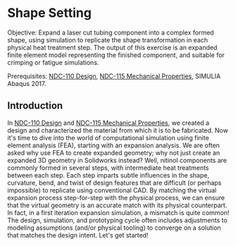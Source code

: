 # Shape Setting

Objective: Expand a laser cut tubing component into a complex formed shape, using simulation to replicate the shape transformation in each physical heat treatment step. The output of this exercise is an expanded finite element model representing the finished component, and suitable for crimping or fatigue simulations.

Prerequisites: [NDC-110 Design](../105), [NDC-115 Mechanical Properties](../110), SIMULIA Abaqus 2017.

## Introduction

In [NDC-110 Design](../105) and [NDC-115 Mechanical Properties](../110), we created a design and characterized the material from which it is to be fabricated. Now it's time to dive into the world of computational simulation using finite element analysis (FEA), starting with an expansion analysis. We are often asked why use FEA to create expanded geometry; why not just create an expanded 3D geometry in Solidworks instead? Well, nitinol components are commonly formed in several steps, with intermediate heat treatments between each step. Each step imparts subtle influences in the shape, curvature, bend, and twist of design features that are difficult (or perhaps impossible) to replicate using conventional CAD. By matching the virtual expansion process step-for-step with the physical process, we can ensure that the virtual geometry is an accurate match with its physical counterpart. In fact, in a first iteration expansion simulation, a mismatch is quite common! The design, simulation, and prototyping cycle often includes adjustments to modeling assumptions (and/or physical tooling) to converge on a solution that matches the design intent. Let's get started!

